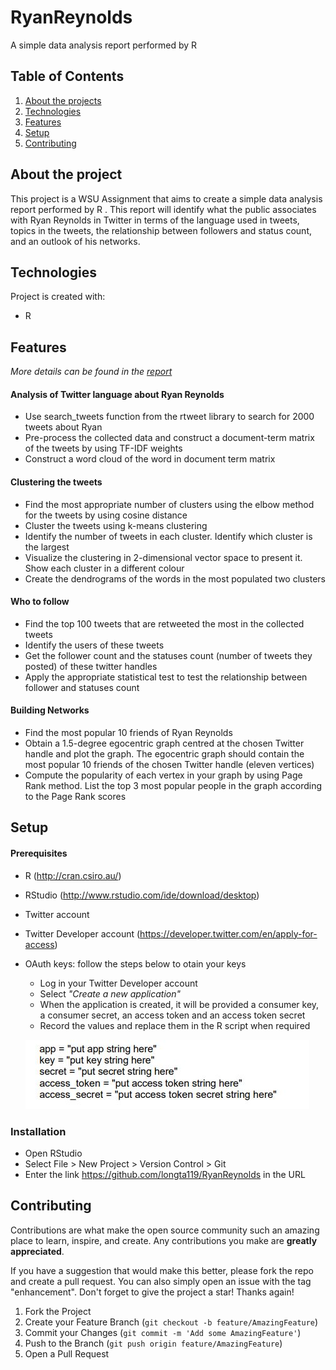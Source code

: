 # RyanReynolds
A simple data analysis report performed by R 


## Table of Contents
1. [About the projects](#about-the-project)
2. [Technologies](#technologies)
3. [Features](#features)
5. [Setup](#setup)
6. [Contributing](#contributing)


## About the project
This project is a WSU Assignment that aims to create a simple data analysis report performed by R . This report will identify what the public associates with Ryan Reynolds in Twitter in terms of the language used in tweets, topics in the tweets, the relationship between followers and status count, and an outlook of his networks.


## Technologies
Project is created with:
* R


## Features

*More details can be found in the [report](./Report.pdf)*

#### Analysis of Twitter language about Ryan Reynolds
* Use search_tweets function from the rtweet library to search for 2000 tweets about Ryan
* Pre-process the collected data and construct a document-term matrix of the tweets by using TF-IDF weights
* Construct a word cloud of the word in document term matrix

#### Clustering the tweets
* Find the most appropriate number of clusters using the elbow method for the tweets by using cosine distance
* Cluster the tweets using k-means clustering
* Identify the number of tweets in each cluster. Identify which cluster is the largest
* Visualize the clustering in 2-dimensional vector space to present it. Show each cluster in a different colour
* Create the dendrograms of the words in the most populated two clusters

#### Who to follow
* Find the top 100 tweets that are retweeted the most in the collected tweets
* Identify the users of these tweets
* Get the follower count and the statuses count (number of tweets they posted) of these twitter handles
* Apply the appropriate statistical test to test the relationship between follower and statuses count

#### Building Networks
* Find the most popular 10 friends of Ryan Reynolds
* Obtain a 1.5-degree egocentric graph centred at the chosen Twitter handle and plot the graph. The egocentric graph should contain the most popular 10 friends of the chosen Twitter handle (eleven vertices)
* Compute the popularity of each vertex in your graph by using Page Rank method. List the top 3 most popular people in the graph according to the Page Rank scores


## Setup
#### Prerequisites
* R (http://cran.csiro.au/)
* RStudio (http://www.rstudio.com/ide/download/desktop)
* Twitter account
* Twitter Developer account (https://developer.twitter.com/en/apply-for-access)
* OAuth keys: follow the steps below to otain your keys
  * Log in your Twitter Developer account
  * Select *"Create a new application"*
  * When the application is created, it will be provided a consumer key, a consumer secret, an access token and an access token secret
  * Record the values and replace them in the R script when required
  
  ![Key](./images/Key.JPG)

### Installation
* Open RStudio
* Select File > New Project > Version Control > Git
* Enter the link https://github.com/longta119/RyanReynolds in the URL


## Contributing

Contributions are what make the open source community such an amazing place to learn, inspire, and create. Any contributions you make are **greatly appreciated**.

If you have a suggestion that would make this better, please fork the repo and create a pull request. You can also simply open an issue with the tag "enhancement".
Don't forget to give the project a star! Thanks again!

1. Fork the Project
2. Create your Feature Branch (`git checkout -b feature/AmazingFeature`)
3. Commit your Changes (`git commit -m 'Add some AmazingFeature'`)
4. Push to the Branch (`git push origin feature/AmazingFeature`)
5. Open a Pull Request

